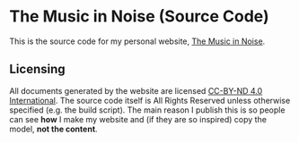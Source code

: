 # The Music in Noise (Source Code)

This is the source code for my personal website, [The Music in
Noise](https://themusicinnoise.net/).

## Licensing

All documents generated by the website are licensed [CC-BY-ND 4.0
International](https://creativecommons.org/licenses/by-nd/4.0/deed.en). The
source code itself is All Rights Reserved unless otherwise specified (e.g. the
build script). The main reason I publish this is so people can see __how__ I
make my website and (if they are so inspired) copy the model, __not the
content__.
